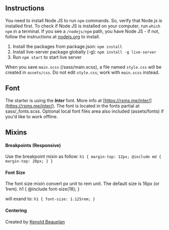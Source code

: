 ## Instructions
You need to install Node JS to run `npm` commands. So, verify that Node.js is installed first. To check if Node JS is installed on your computer, run `which npm` in a terminal. If you see a `/nodejs/npm` path, you have Node JS - if not, follow the instructions at [nodejs.org](https://nodejs.org/en/) to install.

1. Install the packages from package.json: `npm install`
2. Install live-server package globally (-g): `npm install -g live-server`
3. Run `npm start` to start live server

When you save `main.scss` (/sass/main.scss), a file named `style.css` will be created in `assets/css`. Do not edit `style.css`; work with `main.scss` instead.

## Font
The starter is using the ***Inter*** font. More info at [https://rsms.me/inter/](https://rsms.me/inter/). The font is located in the fonts partial at sass/_fonts.scss. Optional local font files area also included (assets/fonts) if you'd like to work offline.

## Mixins
#### Breakpoints (Responsive)
Use the breakpoint mixin as follow:
`
h1 {
    margin-top: 12px;
    @include md {
        margin-top: 20px;
    }
}
`

#### Font Size
The font size mixin convert px unit to rem unit. The default size is 16px (or 1rem).
h1 {
    @include font-size(18);
}

will exand to:
`
h1 {
    font-size: 1.125rem;
}
`

#### Centering

Created by [Kenold Beauplan](https://twitter.com/kenoldb)
